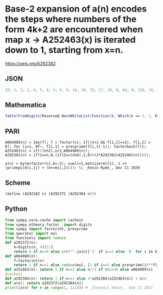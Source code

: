 # Base\-2 expansion of a\(n\) encodes the steps where numbers of the form 4k\+2 are encountered when map x \-\> A252463\(x\) is iterated down to 1, starting from x\=n\.
https://oeis.org/A292382
## JSON
```JSON
[0, 1, 2, 2, 4, 5, 8, 4, 4, 9, 16, 10, 32, 17, 10, 8, 64, 9, 128, 18, 18, 33, 256, 20, 8, 65, 8, 34, 512, 21, 1024, 16, 34, 129, 20, 18, 2048, 257, 66, 36, 4096, 37, 8192, 66, 20, 513, 16384, 40, 16, 17, 130, 130, 32768, 17, 36, 68, 258, 1025, 65536, 42, 131072, 2049, 36, 32, 68, 69, 262144, 258, 514, 41, 524288, 36, 1048576, 4097, 18, 514, 40]
```
## Mathematica
```Mathematica
Table[FromDigits[Reverse@ NestWhileList[Function[k, Which[k == 1, 1, EvenQ@ k, k/2, True, Times @@ Power[Which[# == 1, 1, # == 2, 1, True, NextPrime[#, -1]] & /@ First@ #, Last@ #] &@ Transpose@ FactorInteger@ k]], n, # > 1 &] /. k_ /; IntegerQ@ k :> If[Mod[k, 4] == 2, 1, 0], 2], {n, 77}] (* _Michael De Vlieger_, Sep 21 2017 *)
```
## PARI
```PARI
A064989(n) = {my(f); f = factor(n); if((n>1 && f[1,1]==2), f[1,2] = 0); for (i=1, #f~, f[i,1] = precprime(f[i,1]-1)); factorback(f)};
A252463(n) = if(!(n%2),n/2,A064989(n));
A292382(n) = if(1==n,0,(if(2==(n%4),1,0)+(2*A292382(A252463(n)))));
```
```PARI
a(n) = my(m=factor(n),k=-2); sum(i=1,matsize(m)[1], 1 << (primepi(m[i,1]) + (k+=m[i,2]))); \\ _Kevin Ryde_, Dec 11 2020
```
## Scheme
```Scheme
(define (A292382 n) (A292372 (A292384 n)))
```
## Python
```Python
from sympy.core.cache import cacheit
from sympy.ntheory.factor_ import digits
from sympy import factorint, prevprime
from operator import mul
from functools import reduce
def a292372(n):
    k=digits(n, 4)[1:]
    return 0 if n==0 else int("".join(['1' if i==2 else '0' for i in k]), 2)
def a064989(n):
    f=factorint(n)
    return 1 if n==1 else reduce(mul, [1 if i==2 else prevprime(i)**f[i] for i in f])
def a252463(n): return 1 if n==1 else n//2 if n%2==0 else a064989(n)
@cacheit
def a292384(n): return 1 if n==1 else 4*a292384(a252463(n)) + n%4
def a(n): return a292372(a292384(n))
print([a(n) for n in range(1, 111)]) # _Indranil Ghosh_, Sep 21 2017
```
